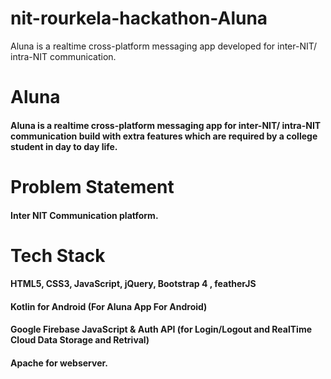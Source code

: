 # nit-rourkela-hackathon-Aluna
Aluna is a realtime cross-platform messaging app developed for inter-NIT/ intra-NIT communication.

# Aluna
#### Aluna is a realtime cross-platform messaging app for inter-NIT/ intra-NIT communication build with extra features which are required by a college student in day to day life.

# Problem Statement
#### Inter NIT Communication platform.

# Tech Stack
#### HTML5, CSS3, JavaScript, jQuery, Bootstrap 4 , featherJS
#### Kotlin for Android (For Aluna App For Android)
#### Google Firebase JavaScript & Auth API (for Login/Logout and RealTime Cloud Data Storage and Retrival)
#### Apache for webserver. 


